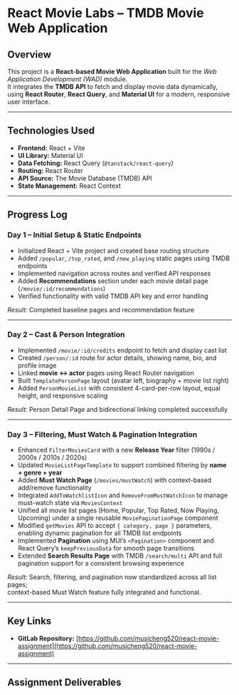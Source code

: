 #  React Movie Labs – TMDB Movie Web Application

##  Overview
This project is a **React-based Movie Web Application** built for the *Web Application Development (WAD)* module.  
It integrates the **TMDB API** to fetch and display movie data dynamically, using **React Router**, **React Query**, and **Material UI** for a modern, responsive user interface.

---

##  Technologies Used
- **Frontend:** React + Vite  
- **UI Library:** Material UI   
- **Data Fetching:** React Query (`@tanstack/react-query`)  
- **Routing:** React Router 
- **API Source:** The Movie Database (TMDB) API  
- **State Management:** React Context  

---

## Progress Log

### Day 1 – Initial Setup & Static Endpoints
- Initialized React + Vite project and created base routing structure  
- Added `/popular`, `/top_rated`, and `/now_playing` static pages using TMDB endpoints  
- Implemented navigation across routes and verified API responses  
- Added **Recommendations** section under each movie detail page (`/movie/:id/recommendations`)  
- Verified functionality with valid TMDB API key and error handling

 *Result:* Completed baseline pages and recommendation feature

---

### Day 2 – Cast & Person Integration
- Implemented `/movie/:id/credits` endpoint to fetch and display cast list  
- Created `/person/:id` route for actor details, showing name, bio, and profile image  
- Linked **movie ↔ actor** pages using React Router navigation  
- Built `TemplatePersonPage` layout (avatar left, biography + movie list right)  
- Added `PersonMovieList` with consistent 4-card-per-row layout, equal height, and responsive scaling  

 *Result:* Person Detail Page and bidirectional linking completed successfully

---

### Day 3 – Filtering, Must Watch & Pagination Integration
- Enhanced `FilterMoviesCard` with a new **Release Year** filter (1990s / 2000s / 2010s / 2020s)  
- Updated `MovieListPageTemplate` to support combined filtering by **name + genre + year**  
- Added **Must Watch Page** (`/movies/mustWatch`) with context-based add/remove functionality  
- Integrated `AddToWatchlistIcon` and `RemoveFromMustWatchIcon` to manage must-watch state via `MoviesContext`  
- Unified all movie list pages (Home, Popular, Top Rated, Now Playing, Upcoming) under a single reusable `MoviePaginationPage` component  
- Modified `getMovies` API to accept `{ category, page }` parameters, enabling dynamic pagination for all TMDB list endpoints  
- Implemented **Pagination** using MUI’s `<Pagination>` component and React Query’s `keepPreviousData` for smooth page transitions  
- Extended **Search Results Page** with TMDB `/search/multi` API and full pagination support for a consistent browsing experience  

*Result:* Search, filtering, and pagination now standardized across all list pages;  
context-based Must Watch feature fully integrated and functional.

---

##  Key Links
- **GitLab Repository:** [https://github.com/musicheng520/react-movie-assignment](https://github.com/musicheng520/react-movie-assignment)  


---

## Assignment Deliverables


